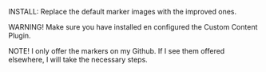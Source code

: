 INSTALL:
Replace the default marker images with the improved ones.

WARNING!
Make sure you have installed en configured the Custom Content Plugin.

NOTE!
I only offer the markers on my Github.
If I see them offered elsewhere, I will take the necessary steps.
